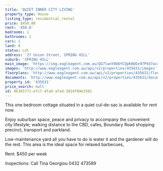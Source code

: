 ```yaml
---
title: 'QUIET INNER CITY LIVING'
property_type: House
listing_type: residential_rental
price: $450.00
rent: '450.0'
bedrooms: 1
bathrooms: 1
cars: 1
land: 0
status: Let
address: '27 Union Street, SPRING HILL'
suburb: 'SPRING HILL'
main_image: 'https://img.eagleagent.com.au/QG7lwnY0bDYCQpK0DOx97PVd7ac=/1280x854/smart/https://s3-us-west-2.amazonaws.com/eagleagent-orig/images/6826257/416173005-image-M.jpg'
images: 'http://www.eagleagent.com.au/api/v2/properties/435631/images'
floorplans: 'http://www.eagleagent.com.au/api/v2/properties/435631/floorplans'
documents: 'http://www.eagleagent.com.au/api/v2/properties/435631/documents'
property_id: '435631'
price_search: null
id: 86365771-efc7-4fad-afad-3824f89e3581
---
```

This one bedroom cottage situated in a quiet cul-de-sac is available for rent now.

Enjoy suburban space, peace and privacy to accompany the convenient city lifestyle; walking distance to the CBD, cafes, Boundary Road shopping precinct, transport and parkland.

Low-maintenance yard all you have to do is water it and the gardener will do the rest.  This area is the ideal space for relaxed barbecues,

Rent: $450 per week

Inspections: Call Tina Georgiou 0432 473589